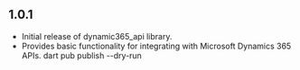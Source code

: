 ## 1.0.1

- Initial release of dynamic365_api library.
- Provides basic functionality for integrating with Microsoft Dynamics 365 APIs.
  dart pub publish --dry-run

